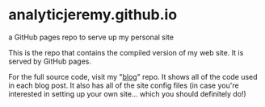 # analyticjeremy.github.io
a GitHub pages repo to serve up my personal site

This is the repo that contains the compiled version of my web site.  It is served by GitHub pages.

For the full source code, visit my "[blog](https://github.com/AnalyticJeremy/blog)" repo.  It shows all of the code used in each blog post.  It also has
all of the site config files (in case you're interested in setting up your own site... which you should definitely do!)
